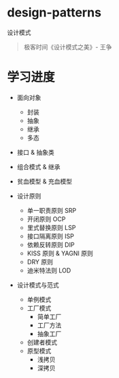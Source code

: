 # design-patterns
设计模式

> 极客时间《设计模式之美》- 王争

# 学习进度
* 面向对象
  * 封装
  * 抽象
  * 继承
  * 多态
* 接口 & 抽象类
* 组合模式 & 继承
* 贫血模型 & 充血模型
* 设计原则
  * 单一职责原则 SRP 
  * 开闭原则 OCP
  * 里式替换原则 LSP
  * 接口隔离原则 ISP
  * 依赖反转原则 DIP
  * KISS 原则 & YAGNI 原则
  * DRY 原则
  * 迪米特法则 LOD

* 设计模式与范式
  * 单例模式
  * 工厂模式
    * 简单工厂
    * 工厂方法
    * 抽象工厂
  * 创建者模式
  * 原型模式
    * 浅拷贝
    * 深拷贝